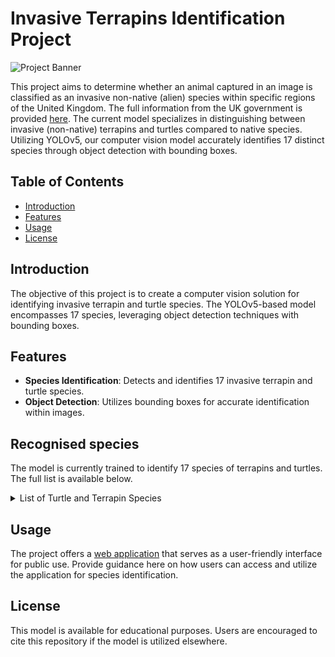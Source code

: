 # Invasive Terrapins Identification Project

![Project Banner](https://github.com/GorPiliposyan/invasive-animals/blob/main/banner_img.png)

This project aims to determine whether an animal captured in an image is classified as an invasive non-native (alien) species within specific regions of the United Kingdom. The full information from the UK government is provided [here](https://www.gov.uk/guidance/invasive-non-native-alien-animal-species-rules-in-england-and-wales). The current model specializes in distinguishing between invasive (non-native) terrapins and turtles compared to native species. Utilizing YOLOv5, our computer vision model accurately identifies 17 distinct species through object detection with bounding boxes.

## Table of Contents

- [Introduction](#introduction)
- [Features](#features)
- [Usage](#usage)
- [License](#license)
<!-- - [Installation](#installation)-->
<!-- - [Contributing](#contributing)-->

## Introduction

The objective of this project is to create a computer vision solution for identifying invasive terrapin and turtle species. The YOLOv5-based model encompasses 17 species, leveraging object detection techniques with bounding boxes.

## Features

- **Species Identification**: Detects and identifies 17 invasive terrapin and turtle species.
- **Object Detection**: Utilizes bounding boxes for accurate identification within images.

## Recognised species

The model is currently trained to identify 17 species of terrapins and turtles. The full list is available below.

<details>
  <summary>List of Turtle and Terrapin Species</summary>
  
  - Alligator snapping turtle
  - Common musk turtle
  - Cumberland slider terrapin
  - European pond turtle
  - False map turtle
  - Florida red-bellied cooter
  - Map turtle
  - Mississippi map turtle
  - Mud turtle
  - Peninsula cooter
  - Razorback musk turtle
  - Red-eared slider terrapin
  - River cooter
  - Snake necked turtle
  - Softshell turtle
  - Spotted turtle
  - Yellow-bellied slider terrapin
  
</details>



## Usage

The project offers a [web application](https://terrapin-species-classifier.streamlit.app/) that serves as a user-friendly interface for public use. Provide guidance here on how users can access and utilize the application for species identification.

## License

This model is available for educational purposes. Users are encouraged to cite this repository if the model is utilized elsewhere.

<!--
## Installation

Provide instructions here on how to install and set up the project for use.
-->

<!--
## Contributing

Welcome contributions! Guidelines for reporting bugs, suggesting enhancements, or submitting pull requests can be found [here](link_to_contributing_guidelines).
-->



